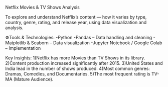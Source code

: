 Netflix Movies & TV Shows Analysis

To explore and understand Netflix’s content — how it varies by type, country, genre, rating, and release year, using data visualization and analysis.

⚙️Tools & Technologies:
-Python
-Pandas – Data handling and cleaning
-Matplotlib & Seaborn – Data visualization
-Jupyter Notebook / Google Colab – Implementation

Key Insights:
1)Netflix has more Movies than TV Shows in its library.
2)Content production increased significantly after 2015.
3)United States and India lead in the number of shows produced.
4)Most common genres: Dramas, Comedies, and Documentaries.
5)The most frequent rating is TV-MA (Mature Audience).
